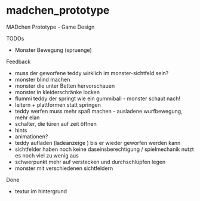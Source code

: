 madchen_prototype
=================

MADchen Prototype - Game Design

TODOs

- Monster Bewegung (spruenge)


Feedback

- muss der geworfene teddy wirklich im monster-sichtfeld sein?
- monster blind machen
- monster die unter Betten hervorschauen
- monster in kleiderschränke locken
- flummi teddy der springt wie ein gummiball - monster schaut nach!
- leitern + plattformen statt springen
- teddy werfen muss mehr spaß machen - ausladene wurfbewegung, mehr elan
- schalter, die türen auf zeit öffnen
- hints
- animationen?
- teddy aufladen (ladeanzeige ) bis er wieder geworfen werden kann
- sichtfelder haben noch keine daseinsberechtigung / spielmechanik nutzt es noch viel zu wenig aus
- schwerpunkt mehr auf verstecken und durchschlüpfen legen
- monster mit verschiedenen sichtfeldern

Done
- textur im hintergrund
